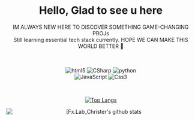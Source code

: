 <h1 align='center'>
  Hello, Glad to see u here
</h1>

<p align='center'>
  IM ALWAYS NEW HERE TO DISCOVER SOMETHING GAME-CHANGING PROJs
  <br/>
  Still learning essential tech stack currently. HOPE WE CAN MAKE THIS WORLD BETTER 🍃
  <br/>
  <br/>
  <br/>
</p>

<div align="center">
   
   ![html5](https://img.shields.io/badge/html5-E34F26.svg?logoWidth=20&style=for-the-badge&logo=html5&logoColor=ffffff)
   ![CSharp](https://img.shields.io/badge/CSharp-641e77.svg?logoWidth=20&style=for-the-badge&logo=csharp&logoColor=ffffff)
   ![python](https://img.shields.io/badge/Python-FBBE55.svg?logoWidth=20&style=for-the-badge&logo=Python&logoColor=ffffff)
   <br>
   ![JavaScript](https://img.shields.io/badge/JavaScript-efda4d.svg?logoWidth=20&style=for-the-badge&logo=JavaScript&logoColor=FFFFFF)
   ![Css3](https://img.shields.io/badge/CSS3-2bacdf.svg?logoWidth=20&style=for-the-badge&logo=CSS3&logoColor=FFFFFF)
   
</div>

<br>

<div align="center">
   
[![Top Langs](https://github-readme-stats.vercel.app/api/top-langs/?username=FreeXMelody&layout=compact)](https://github.com/FreeXMelody/github-readme-stats)

<img style="display: block;" alt="[Fx.Lab_Christer's github stats" src="https://github-readme-stats.vercel.app/api?username=FreeXMelody&show_icons=true&hide_border=true&theme=vue" />

</div>

<!---
<div align="center">
   
   ### 🛠️ Project(s) in development：
[![ReadMe Card](https://github-readme-stats.vercel.app/api/pin/?username=FreeXMelody&repo=NetworkCrawler&theme=vue)](https://github.com/FreeXMelody/NetworkCrawler)
---


</div>
--->

